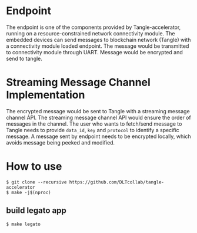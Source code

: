 # Endpoint
The endpoint is one of the components provided by Tangle-accelerator, running on a resource-constrained network connectivity module. The embedded devices can send messages to blockchain network (Tangle) with a connectivity module loaded endpoint. The message would be transmitted to connectivity module through UART. Message would be encrypted and send to tangle.

# Streaming Message Channel Implementation
The encrypted message would be sent to Tangle with a streaming message channel API. The streaming message channel API would ensure the order of messages in the channel. The user who wants to fetch/send message to Tangle needs to provide `data_id`, `key` and `protocol` to identify a specific message.
A message sent by endpoint needs to be encrypted locally, which avoids message being peeked and modified. 

# How to use
```
$ git clone --recursive https://github.com/DLTcollab/tangle-accelerator  
$ make -j$(nproc)
```
## build legato app
```
$ make legato
```
